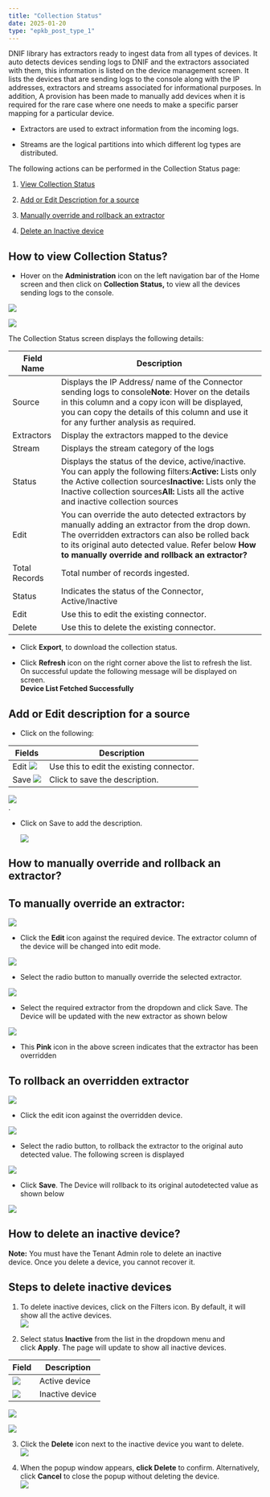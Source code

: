 ```yaml
---
title: "Collection Status"
date: 2025-01-20
type: "epkb_post_type_1"
---
```


DNIF library has extractors ready to ingest data from all types of devices. It auto detects devices sending logs to DNIF and the extractors associated with them, this information is listed on the device management screen. It lists the devices that are sending logs to the console along with the IP addresses, extractors and streams associated for informational purposes. In addition, A provision has been made to manually add devices when it is required for the rare case where one needs to make a specific parser mapping for a particular device.

- Extractors are used to extract information from the incoming logs.

- Streams are the logical partitions into which different log types are distributed.

The following actions can be performed in the Collection Status page:  

1. [View Collection Status](#how_to_view_collection_status?)

3. [Add or Edit Description for a source](#add_or_edit_description)

5. [Manually override and rollback an extractor](#manually_override_and_rollback)

7. [Delete an Inactive device](#delete_an_inactive_device)

## **How to view Collection Status?**

- Hover on the **Administration** icon on the left navigation bar of the Home screen and then click on **Collection Status,** to view all the devices sending logs to the console.

![](./image/collection-status-1.webp)

![](./image/collection-status-2.webp)

The Collection Status screen displays the following details:

| **Field Name**  | **Description** |
| --- | --- |
| Source | Displays the IP Address/ name of the Connector sending logs to console**Note**: Hover on the details in this column and a copy icon will be displayed, you can copy the details of this column and use it for any further analysis as required. |
| Extractors | Display the extractors mapped to the device |
| Stream | Displays the stream category of the logs |
| Status | Displays the status of the device, active/inactive. You can apply the following filters:**Active:** Lists only the Active collection sources**Inactive:** Lists only the Inactive collection sources**All:** Lists all the active and inactive collection sources |
| Edit | You can override the auto detected extractors by manually adding an extractor from the drop down. The overridden extractors can also be rolled back to its original auto detected value. Refer below **How to manually override and rollback an extractor?** |
| Total Records | Total number of records ingested. |
| Status | Indicates the status of the Connector, Active/Inactive |
| Edit | Use this to edit the existing connector. |
| Delete | Use this to delete the existing connector. |

- Click **Export**, to download the collection status.

- Click **Refresh** icon on the right corner above the list to refresh the list. On successful update the following message will be displayed on screen.  
    **Device List Fetched Successfully**

## **Add or Edit description for a source**

- Click on the following:

| **Fields** | **Description** |
| --- | --- |
| Edit ![](./image/edit.png)  | Use this to edit the existing connector. |
| Save ![](./image/collection-status-4.png) | Click to save the description. |

![](./image/collection-status-5.png)   
.
- Click on Save to add the description.  
      
    ![](./image/collection-status-6.png)

## **How to manually override and rollback an extractor?**

  

## **To manually override an extractor:**

![](./image/collection-status-7.webp)

- Click the **Edit** icon against the required device. The extractor column of the device will be changed into edit mode.

![](./image/collection-status-8.webp)

- Select the radio button to manually override the selected extractor.

![](./image/collection-status-9.webp)

- Select the required extractor from the dropdown and click Save. The Device will be updated with the new extractor as shown below

![](./image/collection-status-10.webp)

- This **Pink** icon in the above screen indicates that the extractor has been overridden

## **To rollback an overridden extractor**

![](./image/collection-status-11.webp)

- Click the edit icon against the overridden device.

![](./image/collection-status-12.webp)

- Select the radio button, to rollback the extractor to the original auto detected value. The following screen is displayed

![](./image/collection-status-13.webp)

- Click **Save**. The Device will rollback to its original autodetected value as shown below

![](./image/collection-status-14.png)

## **How to delete an inactive device?**

**Note:** You must have the Tenant Admin role to delete an inactive device. Once you delete a device, you cannot recover it.

## **Steps to delete inactive devices**

1. To delete inactive devices, click on the Filters icon. By default, it will show all the active devices.  
    ![](./image/collection-status-15.png)  
      
    

3. Select status **Inactive** from the list in the dropdown menu and click **Apply**. The page will update to show all inactive devices.  
    

| Field | Description |
| --- | --- |
| ![](./image/collection-status-16.png) | Active device |
| ![](./image/collection-status-17.png) | Inactive device |

  
![](./image/collection-status-18.png)  
  
![](./image/collection-status-19.png)  
  

3. Click the **Delete** icon next to the inactive device you want to delete.  
    ![](./image/collection-status-20.png)  
    

5. When the popup window appears, **click Delete** to confirm. Alternatively, click **Cancel** to close the popup without deleting the device.  
    ![](./image/collection-status-21.png)
    
